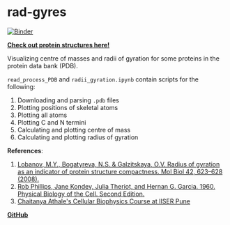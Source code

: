# rad-gyres
[![Binder](https://mybinder.org/badge_logo.svg)](https://mybinder.org/v2/gh/shivChitinous/rad-gyres/HEAD)

[**Check out protein structures here!**](https://shivchitinous.github.io/rad-gyres/radii_gyration)

Visualizing centre of masses and radii of gyration for some proteins in the protein data bank (PDB). 

`read_process_PDB` and `radii_gyration.ipynb` contain scripts for the following:
1. Downloading and parsing `.pdb` files
2. Plotting positions of skeletal atoms
3. Plotting all atoms
4. Plotting C and N termini
5. Calculating and plotting centre of mass
6. Calculating and plotting radius of gyration

**References**:
1. [Lobanov, M.Y., Bogatyreva, N.S. & Galzitskaya, O.V. Radius of gyration as an indicator of protein structure compactness. Mol Biol 42, 623–628 (2008).](https://doi.org/10.1134/S0026893308040195)
2. [Rob Phillips, Jane Kondev, Julia Theriot, and Hernan G. Garcia. 1960. Physical Biology of the Cell. Second Edition.](https://www.routledge.com/Physical-Biology-of-the-Cell/Phillips-Kondev-Theriot-Garcia-Phillips-Kondev-Theriot-Garcia/p/book/9780815344506)
3. [Chaitanya Athale's Cellular Biophysics Course at IISER Pune](http://www.iiserpune.ac.in/~cathale/lects/bio322-phybio1/2020bio315/Bio315-2020main.html)

[**GitHub**](https://github.com/shivChitinous/rad-gyres/edit/main/)



